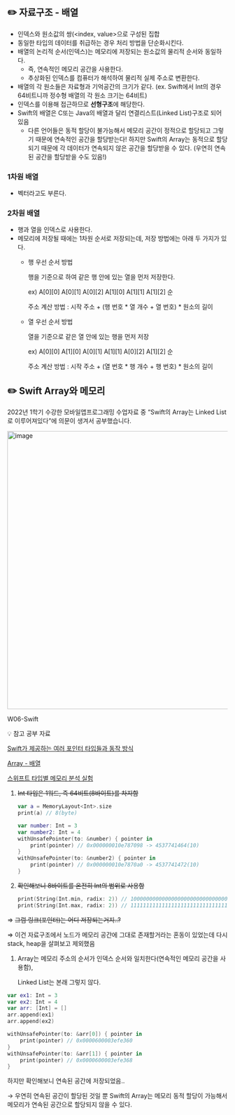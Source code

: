 ## ✏️ 자료구조 - 배열

- 인덱스와 원소값의 쌍(<index, value>으로 구성된 집합
- 동일한 타입의 데이터를 취급하는 경우 처리 방법을 단순화시킨다.
- 배열의 논리적 순서(인덱스)는 메모리에 저장되는 원소값의 물리적 순서와 동일하다.
    - 즉, 연속적인 메모리 공간을 사용한다.
    - 추상화된 인덱스를 컴퓨터가 해석하여 물리적 실제 주소로 변환한다.
- 배열의 각 원소들은 자료형과 기억공간의 크기가 같다. (ex. Swift에서 Int의 경우 64비트니까 정수형 배열의 각 원소 크기는 64비트)
- 인덱스를 이용해 접근하므로 **선형구조**에 해당한다.
- Swift의 배열은 C또는 Java의 배열과 달리 연결리스트(Linked List)구조로 되어 있음
    - 다른 언어들은 동적 할당이 불가능해서 메모리 공간이 정적으로 할당되고 그렇기 때문에 연속적인 공간을 할당받는다! 하지만 Swift의 Array는 동적으로 할당되기 때문에 각 데이터가 연속되지 않은 공간을 할당받을 수 있다. (우연히 연속된 공간을 할당받을 수도 있음!)

### 1차원 배열

- 벡터라고도 부른다.

### 2차원 배열

- 행과 열을 인덱스로 사용한다.
- 메모리에 저장될 때에는 1차원 순서로 저장되는데, 저장 방법에는 아래 두 가지가 있다.
    - 행 우선 순서 방법
        
        행을 기준으로 하여 같은 행 안에 있는 열을 먼저 저장한다.
        
        ex) A[0][0] A[0][1] A[0][2] A[1][0] A[1][1] A[1][2]  순
        
        주소 계산 방법 : 시작 주소 + (행 번호 * 열 개수 + 열 번호) * 원소의 길이
        
    - 열 우선 순서 방법
        
        열을 기준으로 같은 열 안에 있는 행을 먼저 저장
        
        ex) A[0][0] A[1][0] A[0][1] A[1][1] A[0][2] A[1][2]  순
        
        주소 계산 방법 : 시작 주소 + (열 번호 * 행 개수 + 행 번호) * 원소의 길이
        

## ✏️ Swift Array와 메모리

2022년 1학기 수강한 모바일앱프로그래밍 수업자료 중 “Swift의 Array는 Linked List로 이루어져있다”에 의문이 생겨서 공부했습니다.

<img width="634" alt="image" src="https://user-images.githubusercontent.com/63438947/189150799-de0a7fcb-573e-47f8-b5f9-d424d1262251.png">

W06-Swift

💡 참고 공부 자료

[Swift가 제공하는 여러 포인터 타입들과 동작 방식](https://academy.realm.io/kr/posts/nate-cook-tryswift-tokyo-unsafe-swift-and-pointer-types/)

[Array - 배열](https://noah0316.github.io/Computer%20Science/2022-01-23-array---%EB%B0%B0%EC%97%B4/)

[스위프트 타입별 메모리 분석 실험](https://medium.com/@jungkim/%EC%8A%A4%EC%9C%84%ED%94%84%ED%8A%B8-%ED%83%80%EC%9E%85%EB%B3%84-%EB%A9%94%EB%AA%A8%EB%A6%AC-%EB%B6%84%EC%84%9D-%EC%8B%A4%ED%97%98-4d89e1436fee)


1. ~~Int 타입은 1워드, 즉 64비트(8바이트)를 차지함~~
    
    ```swift
    var a = MemoryLayout<Int>.size
    print(a) // 8(byte)
    ```
    
    ```swift
    var number: Int = 3
    var number2: Int = 4
    withUnsafePointer(to: &number) { pointer in
        print(pointer) // 0x000000010e787098 -> 4537741464(10)
    }
    withUnsafePointer(to: &number2) { pointer in
        print(pointer) // 0x000000010e7870a0 -> 4537741472(10)
    }
    ```
    
2. ~~확인해보니 8바이트를 온전히 Int의 범위로 사용함~~
    
    ```swift
    print(String(Int.min, radix: 2)) // 1000000000000000000000000000000000000000000000000000000000000000 -> 64비트의 최소값
    print(String(Int.max, radix: 2)) // 111111111111111111111111111111111111111111111111111111111111111 -> 64비트의 최대값
    ```
    

 ⇒ ~~그럼 링크(포인터)는 어디 저장되는거지..?~~

⇒ 이건 자료구조에서 노드가 메모리 공간에 그대로 존재할거라는 혼동이 있었는데 다시 stack, heap을 살펴보고 제외했음

1. Array는 메모리 주소의 순서가 인덱스 순서와 일치한다(연속적인 메모리 공간을 사용함),
    
    Linked List는 본래 그렇지 않다. 
    

```swift
var ex1: Int = 3
var ex2: Int = 4
var arr: [Int] = []
arr.append(ex1)
arr.append(ex2)

withUnsafePointer(to: &arr[0]) { pointer in
    print(pointer) // 0x0000600003efe360
}
withUnsafePointer(to: &arr[1]) { pointer in
    print(pointer) // 0x0000600003efe368
}
```

하지만 확인해보니 연속된 공간에 저장되었음..

→ 우연히 연속된 공간이 할당된 것일 뿐 Swift의 Array는 메모리 동적 할당이 가능해서 메모리가 연속된 공간으로 할당되지 않을 수 있다.
